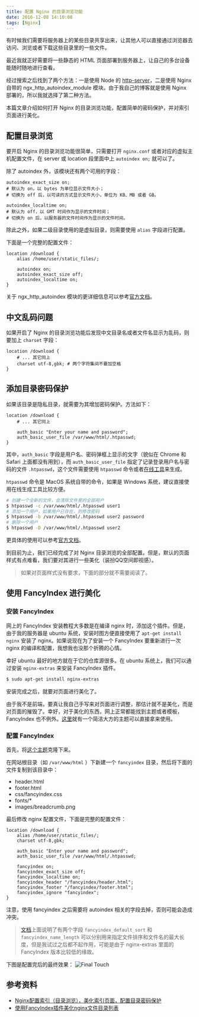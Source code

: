```yaml
---
title: 配置 Nginx 的目录浏览功能
date: 2016-12-08 14:10:08
tags: [Nginx]
---
```


有时候我们需要将服务器上的某些目录共享出来，让其他人可以直接通过浏览器去访问、浏览或者下载这些目录里的一些文件。

最近我就正好需要将一些静态的 HTML 页面部署到服务器上，让自己的多台设备能随时随地进行查看。

经过搜索之后找到了两个方法：一是使用 Node 的 [http-server](https://www.npmjs.com/package/http-server)，二是使用 Nginx 自带的 ngx_http_autoindex_module 模块。由于我自己的博客就是使用 Nginx 部署的，所以我就选择了第二种方法。

本篇文章介绍如何打开 Nginx 的目录浏览功能，配置简单的密码保护，并对索引页面进行美化。

<!-- more -->

## 配置目录浏览

要开启 Nginx 的目录浏览功能很简单，只需要打开 `nginx.conf` 或者对应的虚拟主机配置文件，在 server 或 location 段里面中上 `autoindex on;` 就可以了。

除了 autoindex 外，该模块还有两个可用的字段：
```
autoindex_exact_size on;
# 默认为 on，以 bytes 为单位显示文件大小；
# 切换为 off 后，以可读的方式显示文件大小，单位为 KB、MB 或者 GB。

autoindex_localtime on;
# 默认为 off，以 GMT 时间作为显示的文件时间；
# 切换为 on 后，以服务器的文件时间作为显示的文件时间。
```

除此之外，如果二级目录使用的是虚拟目录，则需要使用 `alias` 字段进行配置。

下面是一个完整的配置文件：
```
location /download {
    alias /home/user/static_files/;
    
    autoindex on;
    autoindex_exact_size off;
    autoindex_localtime on;
}
```

关于 ngx_http_autoindex 模块的更详细信息可以参考[官方文档](http://nginx.org/en/docs/http/ngx_http_autoindex_module.html)。

## 中文乱码问题

如果开启了 Nginx 的目录浏览功能后发现中文目录名或者文件名显示为乱码，则要加上 `charset` 字段：
```
location /download {
    # ... 其它同上
    charset utf-8,gbk; # 两个字符集间不要加空格
}
```

## 添加目录密码保护

如果该目录是隐私目录，就需要为其增加密码保护。方法如下：
```
location /download {
    # ... 其它同上
    
    auth_basic "Enter your name and password";
    auth_basic_user_file /var/www/html/.htpasswd;
}
```

其中，`auth_basic` 字段是用户名、密码弹框上显示的文字（貌似在 Chrome 和 Safari 上面都没有用到），而 `auth_basic_user_file` 指定了记录登录用户名与密码的文件 `.htpasswd`，这个文件需要使用 `htpasswd` 命令或者[在线工具](http://tool.oschina.net/htpasswd)来生成。

`htpasswd` 命令是 MacOS 系统自带的命令，如果是 Windows 系统，建议直接使用在线生成工具比较方便。

```bash
# 创建一个全新的文件，会清除文件里的全部用户
$ htpasswd -c /var/www/html/.htpasswd user1  
# 添加一个用户，如果用户已存在，则修改密码
$ htpasswd -b /var/www/html/.htpasswd user2 password
# 删除一个用户
$ htpasswd -D /var/www/html/.htpasswd user2
```
更具体的使用可以参考[官方文档](https://httpd.apache.org/docs/current/programs/htpasswd.html)。

到目前为止，我们已经完成了对 Nginx 目录浏览的全部配置。但是，默认的页面样式有点难看，我们要对其进行一些美化（装扮QQ空间即视感）。

> 如果对页面样式没有要求，下面的部分就不需要阅读了。

## 使用 FancyIndex 进行美化

### 安装 FancyIndex
网上的 FancyIndex 安装教程大多数是在编译 nginx 时，添加这个插件。但是，由于我的服务器是 ubuntu 系统，安装时图方便直接使用了 `apt-get install nginx` 安装了 nginx。如果说现在为了安装一个 FancyIndex 要重新进行一次 nginx 的编译和配置，我想我也没那个折腾的心情。

幸好 ubuntu 最好的地方就在于它的仓库源很多。在 ubuntu 系统上，我们可以通过安装 `nginx-extras` 来安装 FancyIndex 插件。

```bash
$ sudo apt-get install nginx-extras
```

安装完成之后，就要对页面进行美化了。

由于我不是前端，要真让我自己手写来对页面进行调整，那估计就不是美化，而是对页面的摧毁了。幸好，对于美化的东西，网上正常都能找到主题或者模板，FancyIndex 也不例外。[这里](https://github.com/TheInsomniac/Nginx-Fancyindex-Theme)就有一个简洁大方的主题可以直接拿来使用。

### 配置 FancyIndex

首先，将[这个主题](https://github.com/TheInsomniac/Nginx-Fancyindex-Theme)克隆下来。

在网站根目录（如 `/var/www/html` ）下新建一个 `fancyindex` 目录，然后将下面的文件复制到该目录中：
* header.html
* footer.html
* css/fancyindex.css
* fonts/*
* images/breadcrumb.png

最后修改 nginx 配置文件，下面是完整的配置文件：
```
location /download {
	alias /home/user/static_files/;
	charset utf-8,gbk;

	auth_basic "Enter your name and password";
	auth_basic_user_file /var/www/html/.htpasswd;

	fancyindex on;
	fancyindex_exact_size off;
	fancyindex_localtime on;
	fancyindex_header "/fancyindex/header.html";
	fancyindex_footer "/fancyindex/footer.html";
	fancyindex_ignore "fancyindex";
}
```
注意，使用 fancyindex 之后需要将 autoindex 相关的字段去掉，否则可能会造成冲突。

> [文档](https://github.com/aperezdc/ngx-fancyindex#directives)上面说明了有两个字段 `fancyindex_default_sort` 和 `fancyindex_name_length` 可以分别用来指定文件排序和文件名的最大长度，但是我试过之后都不起作用，可能是由于 nginx-extras 里面的 FancyIndex 版本比较低的缘故。

下图是配置完后的最终效果：
![Final Touch](http://7xn482.com1.z0.glb.clouddn.com/nginx-autoindex-configuration-pic-1.png)

## 参考资料
* [Nginx配置索引（目录浏览），美化索引页面，配置目录密码保护](https://www.zhukun.net/archives/7343)
* [使用FancyIndex插件美化nginx文件目录列表](http://www.tennfy.com/2489.html)







